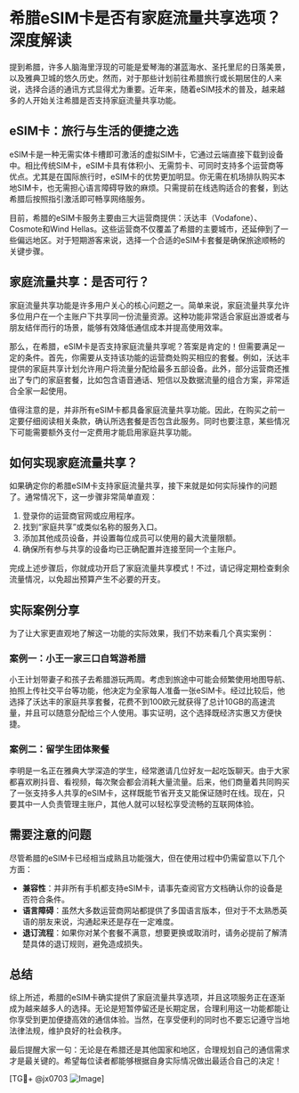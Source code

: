 # 希腊eSIM卡是否有家庭流量共享选项？深度解读

提到希腊，许多人脑海里浮现的可能是爱琴海的湛蓝海水、圣托里尼的日落美景，以及雅典卫城的悠久历史。然而，对于那些计划前往希腊旅行或长期居住的人来说，选择合适的通讯方式显得尤为重要。近年来，随着eSIM技术的普及，越来越多的人开始关注希腊是否支持家庭流量共享功能。

## eSIM卡：旅行与生活的便捷之选

eSIM卡是一种无需实体卡槽即可激活的虚拟SIM卡，它通过云端直接下载到设备中。相比传统SIM卡，eSIM卡具有体积小、无需剪卡、可同时支持多个运营商等优点。尤其是在国际旅行时，eSIM卡的优势更加明显。你无需在机场排队购买本地SIM卡，也无需担心语言障碍导致的麻烦。只需提前在线选购适合的套餐，到达希腊后按照指引激活即可畅享网络服务。

目前，希腊的eSIM卡服务主要由三大运营商提供：沃达丰（Vodafone）、Cosmote和Wind Hellas。这些运营商不仅覆盖了希腊的主要城市，还延伸到了一些偏远地区。对于短期游客来说，选择一个合适的eSIM卡套餐是确保旅途顺畅的关键步骤。

## 家庭流量共享：是否可行？

家庭流量共享功能是许多用户关心的核心问题之一。简单来说，家庭流量共享允许多位用户在一个主账户下共享同一份流量资源。这种功能非常适合家庭出游或者与朋友结伴而行的场景，能够有效降低通信成本并提高使用效率。

那么，在希腊，eSIM卡是否支持家庭流量共享呢？答案是肯定的！但需要满足一定的条件。首先，你需要从支持该功能的运营商处购买相应的套餐。例如，沃达丰提供的家庭共享计划允许用户将流量分配给最多五部设备。此外，部分运营商还推出了专门的家庭套餐，比如包含语音通话、短信以及数据流量的组合方案，非常适合全家一起使用。

值得注意的是，并非所有eSIM卡都具备家庭流量共享功能。因此，在购买之前一定要仔细阅读相关条款，确认所选套餐是否包含此服务。同时也要注意，某些情况下可能需要额外支付一定费用才能启用家庭共享功能。

## 如何实现家庭流量共享？

如果确定你的希腊eSIM卡支持家庭流量共享，接下来就是如何实际操作的问题了。通常情况下，这一步骤非常简单直观：

1. 登录你的运营商官网或应用程序。
2. 找到“家庭共享”或类似名称的服务入口。
3. 添加其他成员设备，并设置每位成员可以使用的最大流量限额。
4. 确保所有参与共享的设备均已正确配置并连接至同一个主账户。

完成上述步骤后，你就成功开启了家庭流量共享模式！不过，请记得定期检查剩余流量情况，以免超出预算产生不必要的开支。

## 实际案例分享

为了让大家更直观地了解这一功能的实际效果，我们不妨来看几个真实案例：

### 案例一：小王一家三口自驾游希腊
小王计划带妻子和孩子去希腊游玩两周。考虑到旅途中可能会频繁使用地图导航、拍照上传社交平台等功能，他决定为全家每人准备一张eSIM卡。经过比较后，他选择了沃达丰的家庭共享套餐，花费不到100欧元就获得了总计10GB的高速流量，并且可以随意分配给三个人使用。事实证明，这个选择既经济实惠又方便快捷。

### 案例二：留学生团体聚餐
李明是一名正在雅典大学深造的学生，经常邀请几位好友一起吃饭聊天。由于大家都喜欢刷抖音、看视频，每次聚会都会消耗大量流量。后来，他们商量着共同购买了一张支持多人共享的eSIM卡，这样既能节省开支又能保证随时在线。现在，只要其中一人负责管理主账户，其他人就可以轻松享受流畅的互联网体验。

## 需要注意的问题

尽管希腊的eSIM卡已经相当成熟且功能强大，但在使用过程中仍需留意以下几个方面：

- **兼容性**：并非所有手机都支持eSIM卡，请事先查阅官方文档确认你的设备是否符合条件。
- **语言障碍**：虽然大多数运营商网站都提供了多国语言版本，但对于不太熟悉英语的朋友来说，沟通起来还是存在一定难度。
- **退订流程**：如果你对某个套餐不满意，想要更换或取消时，请务必提前了解清楚具体的退订规则，避免造成损失。

## 总结

综上所述，希腊的eSIM卡确实提供了家庭流量共享选项，并且这项服务正在逐渐成为越来越多人的选择。无论是短暂停留还是长期定居，合理利用这一功能都能让你享受到更加便捷高效的通信体验。当然，在享受便利的同时也不要忘记遵守当地法律法规，维护良好的社会秩序。

最后提醒大家一句：无论是在希腊还是其他国家和地区，合理规划自己的通信需求才是最关键的。希望每位读者都能够根据自身实际情况做出最适合自己的决定！

[TG💪+ @jx0703 ![Image](https://github.com/user-attachments/assets/dbca1d08-cadb-493c-b0ec-ad6f7a83f270)]